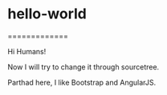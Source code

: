 # hello-world
=============

Hi Humans!

Now I will try to change it through sourcetree.

Parthad here, I like Bootstrap and AngularJS.
